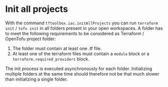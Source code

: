# Init all projects

With the command `tftoolbox.iac.initAllProjects` you can run `terraform init` / `tofu init` in all folders present in your open workspaces. A folder has to meet the following requirements to be considered as Terraform / OpenTofu project folder:

1. The folder must contain at least one .tf file.
2. At least one of the terraform files must contain a `module` block or a `terraform.required_providers` block.

The init process is executed asynchronously for each folder. Initializing multiple folders at the same time should therefore not be that much slower than initializing a single folder.
